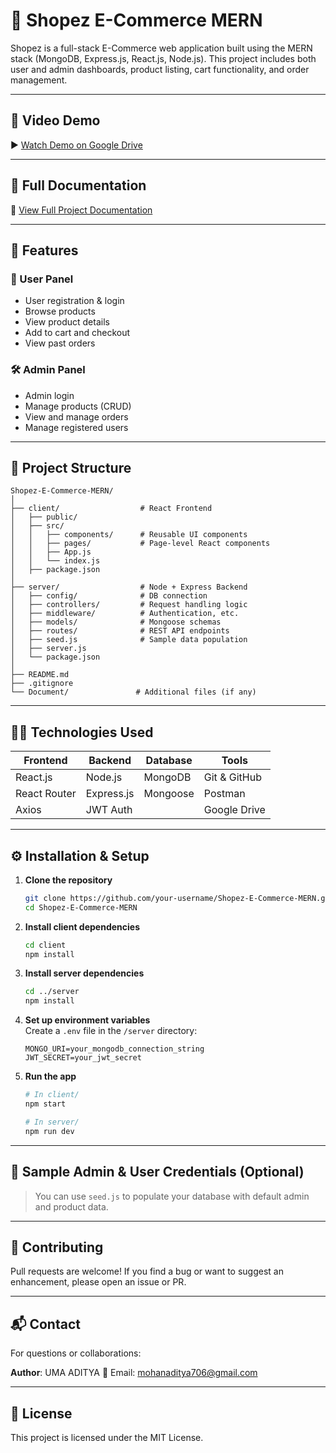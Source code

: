 # 🛒 Shopez E-Commerce MERN

Shopez is a full-stack E-Commerce web application built using the MERN stack (MongoDB, Express.js, React.js, Node.js). This project includes both user and admin dashboards, product listing, cart functionality, and order management.

---

## 🎥 Video Demo

▶️ [Watch Demo on Google Drive](https://drive.google.com/file/d/19TIBzTza5mqvQqxUaAJXcldrt9jD-Qcf/view?usp=drive_link)

---

## 📄 Full Documentation

📘 [View Full Project Documentation](https://docs.google.com/document/d/1msB2N33dqSA7NrtTNJzwArgweQCdu3ai/edit?usp=drive_link&ouid=104024728896694154293&rtpof=true&sd=true)

---

## 📌 Features

### 👤 User Panel
- User registration & login
- Browse products
- View product details
- Add to cart and checkout
- View past orders

### 🛠 Admin Panel
- Admin login
- Manage products (CRUD)
- View and manage orders
- Manage registered users

---

## 📁 Project Structure

```
Shopez-E-Commerce-MERN/
│
├── client/                  # React Frontend
│   ├── public/
│   ├── src/
│   │   ├── components/      # Reusable UI components
│   │   ├── pages/           # Page-level React components
│   │   ├── App.js
│   │   └── index.js
│   ├── package.json
│
├── server/                  # Node + Express Backend
│   ├── config/              # DB connection
│   ├── controllers/         # Request handling logic
│   ├── middleware/          # Authentication, etc.
│   ├── models/              # Mongoose schemas
│   ├── routes/              # REST API endpoints
│   ├── seed.js              # Sample data population
│   ├── server.js
│   └── package.json
│
├── README.md
├── .gitignore
└── Document/               # Additional files (if any)
```

---

## 🧑‍💻 Technologies Used

| Frontend         | Backend        | Database | Tools         |
|------------------|----------------|----------|----------------|
| React.js         | Node.js        | MongoDB  | Git & GitHub   |
| React Router     | Express.js     | Mongoose | Postman        |
| Axios            | JWT Auth       |          | Google Drive   |

---

## ⚙️ Installation & Setup

1. **Clone the repository**
   ```bash
   git clone https://github.com/your-username/Shopez-E-Commerce-MERN.git
   cd Shopez-E-Commerce-MERN
   ```

2. **Install client dependencies**
   ```bash
   cd client
   npm install
   ```

3. **Install server dependencies**
   ```bash
   cd ../server
   npm install
   ```

4. **Set up environment variables**  
   Create a `.env` file in the `/server` directory:
   ```env
   MONGO_URI=your_mongodb_connection_string
   JWT_SECRET=your_jwt_secret
   ```

5. **Run the app**
   ```bash
   # In client/
   npm start

   # In server/
   npm run dev
   ```

---

## 🧪 Sample Admin & User Credentials (Optional)

> You can use `seed.js` to populate your database with default admin and product data.

---

## 🙌 Contributing

Pull requests are welcome! If you find a bug or want to suggest an enhancement, please open an issue or PR.

---

## 📬 Contact

For questions or collaborations:

**Author**: UMA ADITYA 
📧 Email: mohanaditya706@gmail.com 


---

## 📌 License

This project is licensed under the MIT License.




